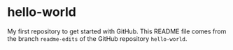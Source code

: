 # hello-world
My first repository to get started with GitHub.
This README file comes from the branch `readme-edits` of the GitHub repository `hello-world`.
